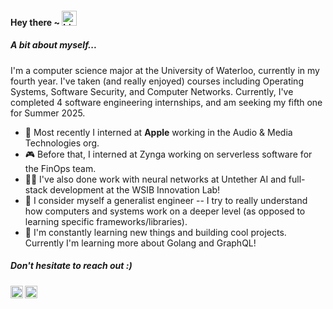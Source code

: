 #### Hey there ~ <img src="https://user-images.githubusercontent.com/1303154/88677602-1635ba80-d120-11ea-84d8-d263ba5fc3c0.gif" width="24px" alt="hi">

##### A bit about myself...
I'm a computer science major at the University of Waterloo, currently in my fourth year. I've taken (and really enjoyed) courses including Operating Systems, Software Security, and Computer Networks. Currently, I've completed 4 software engineering internships, and am seeking my fifth one for Summer 2025. 
- 🍏 Most recently I interned at **Apple** working in the Audio & Media Technologies org.
- 🎮 Before that, I interned at Zynga working on serverless software for the FinOps team.
- 🧑‍💻 I've also done work with neural networks at Untether AI and full-stack development at the WSIB Innovation Lab!
- 🔨 I consider myself a generalist engineer -- I try to really understand how computers and systems work on a deeper level (as opposed to learning specific frameworks/libraries).
- 🌱 I'm constantly learning new things and building cool projects. Currently I'm learning more about Golang and GraphQL!


##### Don't hesitate to reach out :)
<a href="https://www.linkedin.com/in/addisonnn/">
  <img align="left" alt="Addison's LinkedIn" width="20px" src="https://simpleicons.now.sh/linkedin/495f7e" />
</a>
<a href="mailto:a344cheng@uwaterloo.ca">
  <img align="left" alt="Addison's Email" width="20px" src="https://simpleicons.now.sh/gmail/495f7e" />
</a>


<!---
<details>
<summary>misc. info...</summary>
<p align="left"> <img src="https://komarev.com/ghpvc/?username=addison-ch&label=Profile%20views&color=0e75b6&style=flat" alt="addison-ch" /> </p>
<p><img align="left" src="https://github-readme-stats.vercel.app/api/top-langs?username=addison-ch&show_icons=true&locale=en&layout=compact" alt="addison-ch" /></p>

<p>&nbsp;<img align="center" src="https://github-readme-stats.vercel.app/api?username=addison-ch&show_icons=true&locale=en" alt="addison-ch" /></p>
</details>

--->

